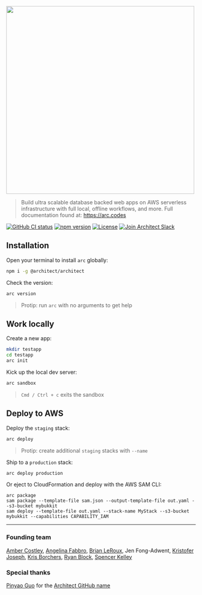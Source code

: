 [<img src="https://s3-us-west-2.amazonaws.com/arc.codes/architect-logo-500b@2x.png" width=500>](https://www.npmjs.com/package/@architect/architect)

> Build ultra scalable database backed web apps on AWS serverless infrastructure with full local, offline workflows, and more. Full documentation found at: https://arc.codes

[![GitHub CI status](https://github.com/architect/architect/workflows/Node%20CI/badge.svg)](https://github.com/architect/architect/actions?query=workflow%3A%22Node+CI%22) [![npm version](https://badge.fury.io/js/%40architect%2Farchitect.svg)](https://badge.fury.io/js/%40architect%2Farchitect) [![License](https://img.shields.io/badge/License-Apache%202.0-blue.svg)](https://opensource.org/licenses/Apache-2.0) [![Join Architect Slack](https://img.shields.io/badge/Slack-join!-blue?style=flat&logo=slack)](https://join.slack.com/t/architecture-as-text/shared_invite/MjE2MzU4Nzg0NTY1LTE1MDA2NzgyMzYtODE2NzRkOGRmYw) 
<!-- [![codecov](https://codecov.io/gh/architect/architect/branch/master/graph/badge.svg)](https://codecov.io/gh/architect/architect) -->

## Installation

Open your terminal to install `arc` globally:

```bash
npm i -g @architect/architect
```

Check the version:

```bash
arc version
```

> Protip: run `arc` with no arguments to get help

## Work locally

Create a new app:

```bash
mkdir testapp
cd testapp
arc init
```

Kick up the local dev server:

```bash
arc sandbox
```
> `Cmd / Ctrl + c` exits the sandbox

## Deploy to AWS

Deploy the `staging` stack:

```bash
arc deploy
```
> Protip: create additional `staging` stacks with `--name`

Ship to a `production` stack:

```bash
arc deploy production
```

Or eject to CloudFormation and deploy with the AWS SAM CLI:

```
arc package
sam package --template-file sam.json --output-template-file out.yaml --s3-bucket mybukkit
sam deploy --template-file out.yaml --stack-name MyStack --s3-bucket mybukkit --capabilities CAPABILITY_IAM
```

---

### Founding team

[Amber Costley](https://github.com/amberdawn), [Angelina Fabbro](https://github.com/afabbro), [Brian LeRoux](https://github.com/brianleroux), Jen Fong-Adwent, [Kristofer Joseph](https://github.com/kristoferjoseph), [Kris Borchers](https://github.com/kborchers), [Ryan Block](https://github.com/ryanblock), [Spencer Kelley](https://github.com/spencermountain)


### Special thanks

[Pinyao Guo](https://github.com/pug132) for the [Architect GitHub name](https://github.com/architect)
